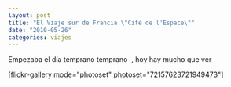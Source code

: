 ```yaml
---
layout: post
title: "El Viaje sur de Francia \"Cité de l'Espace\""
date: "2010-05-26"
categories: viajes
---
```


Empezaba el día temprano temprano  , hoy hay mucho que ver

\[flickr-gallery mode="photoset" photoset="72157623721949473"\]
